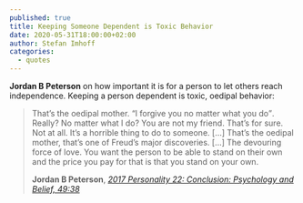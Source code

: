 ```yaml
---
published: true
title: Keeping Someone Dependent is Toxic Behavior
date: 2020-05-31T18:00:00+02:00
author: Stefan Imhoff
categories:
  - quotes
---
```


**Jordan B Peterson** on how important it is for a person to let others reach independence. Keeping a person dependent is toxic, oedipal behavior:

> That’s the oedipal mother. <q>I forgive you no matter what you do</q>. Really? No matter what I do? You are not my friend. That’s for sure. Not at all. It’s a horrible thing to do to someone. […] That’s the oedipal mother, that’s one of Freud’s major discoveries. […] The devouring force of love. You want the person to be able to stand on their own and the price you pay for that is that you stand on your own.
>
> **Jordan B Peterson**, _[2017 Personality 22: Conclusion: Psychology and Belief, 49:38](https://youtu.be/J9j-bVDrGdI)_
